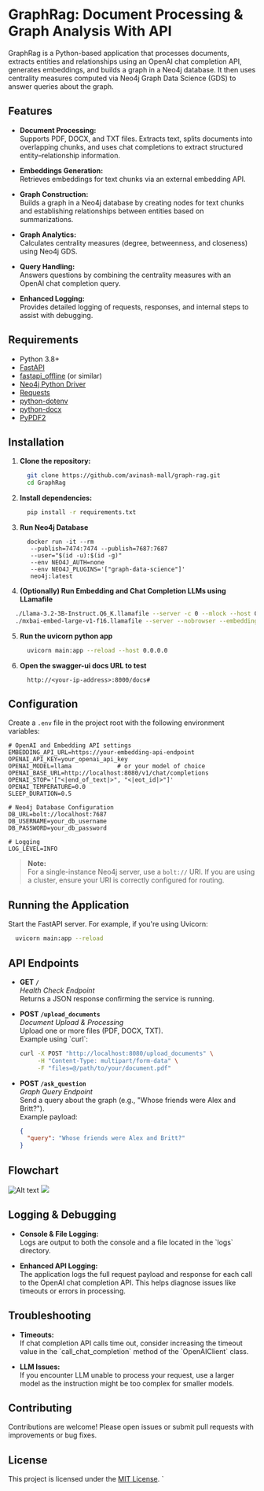 # GraphRag: Document Processing & Graph Analysis With API

GraphRag is a Python-based application that processes documents, extracts entities and relationships using an OpenAI chat completion API, generates embeddings, and builds a graph in a Neo4j database. It then uses centrality measures computed via Neo4j Graph Data Science (GDS) to answer queries about the graph.

## Features

- **Document Processing:**  
  Supports PDF, DOCX, and TXT files. Extracts text, splits documents into overlapping chunks, and uses chat completions to extract structured entity–relationship information.

- **Embeddings Generation:**  
  Retrieves embeddings for text chunks via an external embedding API.

- **Graph Construction:**  
  Builds a graph in a Neo4j database by creating nodes for text chunks and establishing relationships between entities based on summarizations.

- **Graph Analytics:**  
  Calculates centrality measures (degree, betweenness, and closeness) using Neo4j GDS.

- **Query Handling:**  
  Answers questions by combining the centrality measures with an OpenAI chat completion query.

- **Enhanced Logging:**  
  Provides detailed logging of requests, responses, and internal steps to assist with debugging.

## Requirements

- Python 3.8+
- [FastAPI](https://fastapi.tiangolo.com/)
- [fastapi_offline](https://github.com/dmontagu/fastapi_offline) (or similar)
- [Neo4j Python Driver](https://neo4j.com/developer/python/)
- [Requests](https://docs.python-requests.org/en/latest/)
- [python-dotenv](https://github.com/theskumar/python-dotenv)
- [python-docx](https://python-docx.readthedocs.io/)
- [PyPDF2](https://pypi.org/project/PyPDF2/)

## Installation

1. **Clone the repository:**

   ```bash
     git clone https://github.com/avinash-mall/graph-rag.git
     cd GraphRag
   ```

2. **Install dependencies:**

   ```bash
     pip install -r requirements.txt
   ```

3. **Run Neo4j Database**
   ```docker
     docker run -it --rm 
      --publish=7474:7474 --publish=7687:7687 
      --user="$(id -u):$(id -g)" 
      --env NEO4J_AUTH=none 
      --env NEO4J_PLUGINS='["graph-data-science"]' 
      neo4j:latest
   ```

4. **(Optionally) Run Embedding and Chat Completion LLMs using LLamafile** 
  ```bash 
    ./Llama-3.2-3B-Instruct.Q6_K.llamafile --server -c 0 --mlock --host 0.0.0.0 --port 8080 --nobrowser
    ./mxbai-embed-large-v1-f16.llamafile --server --nobrowser --embedding --host 0.0.0.0 --port 8081
  ```

5. **Run the uvicorn python app**
   ```bash
     uvicorn main:app --reload --host 0.0.0.0
   ```

6. **Open the swagger-ui docs URL to test**
   ```
     http://<your-ip-address>:8000/docs#
   ```

## Configuration

Create a `.env` file in the project root with the following environment variables:

```env
# OpenAI and Embedding API settings
EMBEDDING_API_URL=https://your-embedding-api-endpoint
OPENAI_API_KEY=your_openai_api_key
OPENAI_MODEL=llama             # or your model of choice
OPENAI_BASE_URL=http://localhost:8080/v1/chat/completions
OPENAI_STOP='["<|end_of_text|>", "<|eot_id|>"]'
OPENAI_TEMPERATURE=0.0
SLEEP_DURATION=0.5

# Neo4j Database Configuration
DB_URL=bolt://localhost:7687
DB_USERNAME=your_db_username
DB_PASSWORD=your_db_password

# Logging
LOG_LEVEL=INFO
```

> **Note:**  
> For a single-instance Neo4j server, use a `bolt://` URI. If you are using a cluster, ensure your URI is correctly configured for routing.

## Running the Application

Start the FastAPI server. For example, if you're using Uvicorn:

```bash
  uvicorn main:app --reload
```

## API Endpoints

- **GET `/`**  
  _Health Check Endpoint_  
  Returns a JSON response confirming the service is running.

- **POST `/upload_documents`**  
  _Document Upload & Processing_  
  Upload one or more files (PDF, DOCX, TXT).  
  Example using \`curl\`:

  ```bash
  curl -X POST "http://localhost:8080/upload_documents" \
       -H "Content-Type: multipart/form-data" \
       -F "files=@/path/to/your/document.pdf"
  ```

- **POST `/ask_question`**  
  _Graph Query Endpoint_  
  Send a query about the graph (e.g., "Whose friends were Alex and Britt?").  
  Example payload:

  ```json
  {
    "query": "Whose friends were Alex and Britt?"
  }
  ```
## Flowchart

![Alt text](https://raw.githubusercontent.com/avinash-mall/graph-rag/refs/heads/main/flowchart.svg?sanitize=true)
<img src="https://raw.githubusercontent.com/avinash-mall/graph-rag/refs/heads/main/flowchart.svg?sanitize=true">



## Logging & Debugging

- **Console & File Logging:**  
  Logs are output to both the console and a file located in the \`logs\` directory.
  
- **Enhanced API Logging:**  
  The application logs the full request payload and response for each call to the OpenAI chat completion API. This helps diagnose issues like timeouts or errors in processing.

## Troubleshooting

- **Timeouts:**  
  If chat completion API calls time out, consider increasing the timeout value in the \`call_chat_completion\` method of the \`OpenAIClient\` class.

- **LLM Issues:**  
  If you encounter LLM unable to process your request, use a larger model as the instruction might be too complex for smaller models.

## Contributing

Contributions are welcome! Please open issues or submit pull requests with improvements or bug fixes.

## License

This project is licensed under the [MIT License](LICENSE).
`
